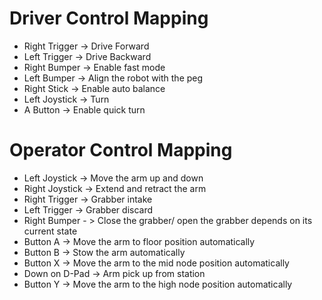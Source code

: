 # Driver Control Mapping
- Right Trigger -> Drive Forward
- Left Trigger -> Drive Backward
- Right Bumper -> Enable fast mode
- Left Bumper -> Align the robot with the peg
- Right Stick -> Enable auto balance 
- Left Joystick -> Turn
- A Button -> Enable quick turn



# Operator Control Mapping
- Left Joystick -> Move the arm up and down
- Right Joystick -> Extend and retract the arm
- Right Trigger -> Grabber intake
- Left Trigger -> Grabber discard
- Right Bumper - > Close the grabber/ open the grabber depends on its current state
- Button A -> Move the arm to floor position automatically 
- Button B -> Stow the arm automatically 
- Button X -> Move the arm to the mid node position automatically
- Down on D-Pad -> Arm pick up from station
- Button Y -> Move the arm to the high node position automatically

